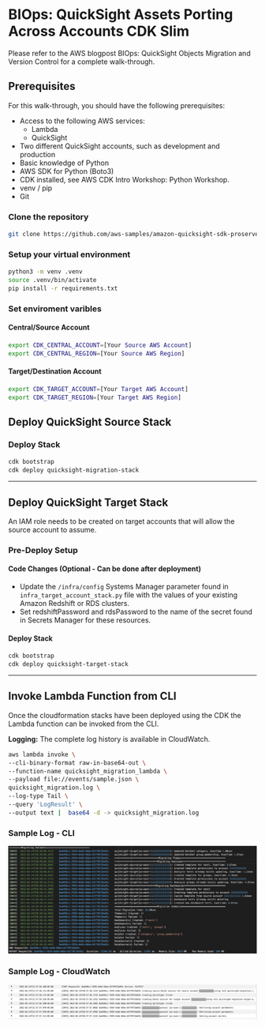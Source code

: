 # BIOps: QuickSight Assets Porting Across Accounts CDK Slim

Please refer to the AWS blogpost BIOps: QuickSight Objects Migration and Version Control for a complete walk-through.

## Prerequisites

For this walk-through, you should have the following prerequisites:

- Access to the following AWS services:
  - Lambda
  - QuickSight
- Two different QuickSight accounts, such as development and production
- Basic knowledge of Python
- AWS SDK for Python (Boto3)
- CDK installed, see AWS CDK Intro Workshop: Python Workshop.
- venv / pip
- Git

### Clone the repository

```bash
git clone https://github.com/aws-samples/amazon-quicksight-sdk-proserve/tree/master/Migration-scripts/cdk-slim/
```

### Setup your virtual environment

```bash
python3 -m venv .venv
source .venv/bin/activate
pip install -r requirements.txt
```
### Set enviroment varibles

#### Central/Source Account
```bash
export CDK_CENTRAL_ACCOUNT=[Your Source AWS Account]
export CDK_CENTRAL_REGION=[Your Source AWS Region]
```

#### Target/Destination Account
```bash
export CDK_TARGET_ACCOUNT=[Your Target AWS Account]
export CDK_TARGET_REGION=[Your Target AWS Region]
```

## Deploy QuickSight Source Stack

### Deploy Stack

```bash
cdk bootstrap
cdk deploy quicksight-migration-stack
```

---

## Deploy QuickSight Target Stack

An IAM role needs to be created on target accounts that will allow the source account to assume.

### Pre-Deploy Setup

#### Code Changes (Optional - Can be done after deployment)
- Update the `/infra/config` Systems Manager parameter found in `infra_target_account_stack.py` file with the values of your existing Amazon Redshift or RDS clusters. 
- Set redshiftPassword and rdsPassword to the name of the secret found in Secrets Manager for these resources.

#### Deploy Stack

```bash
cdk bootstrap
cdk deploy quicksight-target-stack
```

---

## Invoke Lambda Function from CLI

Once the cloudformation stacks have been deployed using the CDK the Lambda function can be invoked from the CLI.

**Logging:**
The complete log history is available in CloudWatch.

```bash
aws lambda invoke \
--cli-binary-format raw-in-base64-out \
--function-name quicksight_migration_lambda \
--payload file://events/sample.json \
quicksight_migration.log \
--log-type Tail \
--query 'LogResult' \
--output text |  base64 -d -> quicksight_migration.log
```

### Sample Log - CLI

![sampelog](images/cli_log.png)

### Sample Log - CloudWatch

![sampelog](images/cloudwatch_log.png)